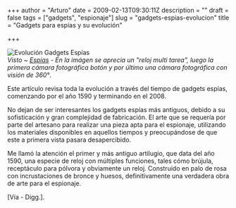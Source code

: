 +++
author = "Arturo"
date = 2009-02-13T09:30:11Z
description = ""
draft = false
tags = ["gadgets", "espionaje"]
slug = "gadgets-espias-evolucion"
title = "Gadgets para espías y su evolución"

+++

![Evolución Gadgets Espías](/images/import/120-gadgets-espias.jpg)<br />
<cite>Visto ~ [Espías](https://www.coolbuzz.org/evolution/evolution-of-spy-gadgets/) - En la imágen se aprecia un "reloj multi tarea", luego la primera cámara fotográfica botón y por último una cámara fotográfica con visión de 360°</cite>.

Este artículo revisa toda la evolución a través del tiempo de gadgets espías, comenzando por el año 1590 y terminando en el 2008.

No dejan de ser interesantes los gadgets espías más antiguos, debido a su sofisticación y gran complejidad de fabricación. El arte que se requería por parte del artesano para realizar una pieza apta para el espionaje, utilizando los materiales disponibles en aquellos tiempos y preocupándose de que este a primera vista pasara desapercibido.

Me llamó la atención el primer y más antiguo artilugio, que data del año 1590, una especie de reloj con múltiples funciones, tales cómo brújula, receptáculo para pólvora y obviamente un reloj. Construido en palo de rosa con incrustaciones de bronce y huesos, definitivamente una verdadera obra de arte para el espionaje.

[Vía - Digg.].
